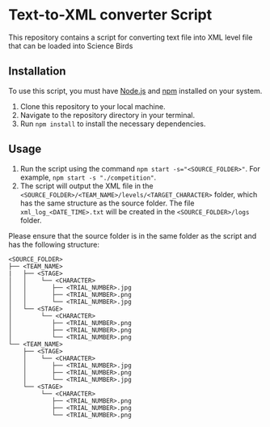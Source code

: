 # Text-to-XML converter Script

This repository contains a script for converting text file into XML level file that can be loaded into Science Birds

## Installation

To use this script, you must have <a href="https://nodejs.org/en/" target="_new">Node.js</a> and <a href="https://www.npmjs.com/" target="_new">npm</a> installed on your system.

1. Clone this repository to your local machine.
2. Navigate to the repository directory in your terminal.
3. Run `npm install` to install the necessary dependencies.

## Usage

1. Run the script using the command `npm start -s="<SOURCE_FOLDER>"`. For example, `npm start -s "./competition"`.
2. The script will output the XML file in the `<SOURCE_FOLDER>/<TEAM_NAME>/levels/<TARGET_CHARACTER>` folder, which has the same structure as the source folder. The file `xml_log_<DATE_TIME>.txt` will be created in the `<SOURCE_FOLDER>/logs` folder.

Please ensure that the source folder is in the same folder as the script and has the following structure:

```
<SOURCE_FOLDER>
├── <TEAM_NAME>
|   ├── <STAGE>
│   │    └── <CHARACTER>
│   │       ├── <TRIAL_NUMBER>.jpg
│   │       ├── <TRIAL_NUMBER>.png
│   │       └── <TRIAL_NUMBER>.jpg
│   └── <STAGE>
│        └── <CHARACTER>
│           ├── <TRIAL_NUMBER>.png
│           ├── <TRIAL_NUMBER>.png
│           └── <TRIAL_NUMBER>.png
└── <TEAM_NAME>
    ├── <STAGE>
    │    └── <CHARACTER>
    │       ├── <TRIAL_NUMBER>.jpg
    │       ├── <TRIAL_NUMBER>.png
    │       └── <TRIAL_NUMBER>.jpg
    └── <STAGE>
         └── <CHARACTER>
            ├── <TRIAL_NUMBER>.png
            ├── <TRIAL_NUMBER>.png
            └── <TRIAL_NUMBER>.png
```